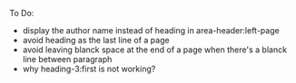 To Do:
- display the author name instead of heading in area-header:left-page
- avoid heading as the last line of a page
- avoid leaving blanck space at the end of a page when there's a blanck line between paragraph
- why heading-3:first is not working?

